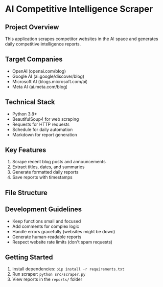 # AI Competitive Intelligence Scraper

## Project Overview
This application scrapes competitor websites in the AI space and generates daily competitive intelligence reports.

## Target Companies
- OpenAI (openai.com/blog)
- Google AI (ai.google/discover/blog)
- Microsoft AI (blogs.microsoft.com/ai)
- Meta AI (ai.meta.com/blog)

## Technical Stack
- Python 3.8+
- BeautifulSoup4 for web scraping
- Requests for HTTP requests
- Schedule for daily automation
- Markdown for report generation

## Key Features
1. Scrape recent blog posts and announcements
2. Extract titles, dates, and summaries
3. Generate formatted daily reports
4. Save reports with timestamps

## File Structure

## Development Guidelines
- Keep functions small and focused
- Add comments for complex logic
- Handle errors gracefully (websites might be down)
- Generate human-readable reports
- Respect website rate limits (don't spam requests)

## Getting Started
1. Install dependencies: `pip install -r requirements.txt`
2. Run scraper: `python src/scraper.py`
3. View reports in the `reports/` folder